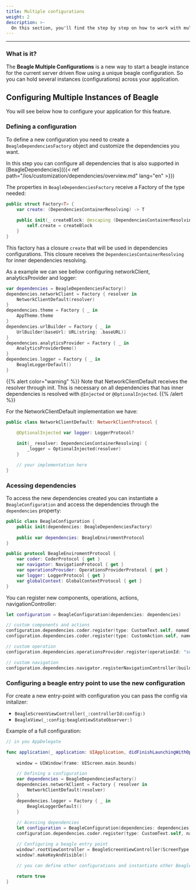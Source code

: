 ```yaml
---
title: Multiple configurations
weight: 2
description: >-
  On this section, you'll find the step by step on how to work with multiple configurations
---
```


---
### What is it? 

The **Beagle Multiple Configurations** is a new way to start a beagle instance for the current server driven flow using a unique beagle configuration. So you can hold several instances (configurations) across your application.

## Configuring Multiple Instances of Beagle

You will see below how to configure your application for this feature.

### Defining a configuration

To define a new configuration you need to create a `BeagleDependenciesFactory` object and customize the dependencies you want.

In this step you can configure all dependencies that is also supported in [BeagleDependencies]({{< ref path="/ios/customization/dependencies/overview.md" lang="en" >}})

The properties in `BeagleDependenciesFactory` receive a Factory of the type needed:

```swift
public struct Factory<T> {
    var create: (DependenciesContainerResolving) -> T
    
    public init(_ createBlock: @escaping (DependenciesContainerResolving) -> T) {
        self.create = createBlock
    }
}
```

This factory has a closure `create` that will be used in dependencies configurations. This closure receives the `DependenciesContainerResolving` for inner dependencies resolving.

As a example we can see bellow configuring networkClient, analyticsProvider and logger:

```swift
var dependencies = BeagleDependenciesFactory()
dependencies.networkClient = Factory { resolver in
    NetworkClientDefault(resolver)
}
dependencies.theme = Factory { _ in
    AppTheme.theme
}
dependencies.urlBuilder = Factory { _ in
    UrlBuilder(baseUrl: URL(string: .baseURL))
}
dependencies.analyticsProvider = Factory { _ in
    AnalyticsProviderDemo()
}
dependencies.logger = Factory { _ in
    BeagleLoggerDefault()
}
```

{{% alert color="warning" %}}
Note that NetworkClientDefault receives the resolver through init. This is necessary on all dependencies that has inner dependencies is resolved with `@Injected` or `@OptionalInjected`.
{{% /alert %}}

For the NetworkClientDefault implementation we have:

```swift
public class NetworkClientDefault: NetworkClientProtocol {

    @OptionalInjected var logger: LoggerProtocol?
    
    init(_ resolver: DependenciesContainerResolving) {
        _logger = OptionalInjected(resolver)
    }

    // your implementation here
}
```

### Acessing dependencies

To access the new dependencies created you can instantiate a `BeagleConfiguration` and access the dependencies through the `dependencies` property:

```swift
public class BeagleConfiguration {
    public init(dependencies: BeagleDependenciesFactory)
    
    public var dependencies: BeagleEnviromentProtocol
}

public protocol BeagleEnviromentProtocol {
    var coder: CoderProtocol { get }
    var navigator: NavigationProtocol { get }
    var operationsProvider: OperationsProviderProtocol { get }
    var logger: LoggerProtocol { get }
    var globalContext: GlobalContextProtocol { get }
}
```

You can register new components, operations, actions, navigationController:

```swift
let configuration = BeagleConfiguration(dependencies: dependencies)

// custom components and actions
configuration.dependencies.coder.register(type: CustomText.self, named: "custom-text")
configuration.dependencies.coder.register(type: CustomAction.self, named: "custom-action")

// custom operation
configuration.dependencies.operationsProvider.register(operationId: "sum", handler: sumHandler)

// custom navigation
configuration.dependencies.navigator.registerNavigationController(builder: CustomBeagleNavigationController.init, forId: "CustomBeagleNavigation")
```

### Configuring a beagle entry point to use the new configuration

For create a new entry-point with configuration you can pass the config via initalizer:

- `BeagleScreenViewController(_:controllerId:config:)`
- `BeagleView(_:config:beagleViewStateObserver:)`

Example of a full configuration:

```swift
// in you AppDelegate

func application(_ application: UIApplication, didFinishLaunchingWithOptions launchOptions: [UIApplication.LaunchOptionsKey: Any]?) -> Bool {
        
    window = UIWindow(frame: UIScreen.main.bounds)

    // Defining a configuration
    var dependencies = BeagleDependenciesFactory()
    dependencies.networkClient = Factory { resolver in
        NetworkClientDefault(resolver)
    }
    dependencies.logger = Factory { _ in
        BeagleLoggerDefault()
    }
    
    // Acessing dependencies
    let configuration = BeagleConfiguration(dependencies: dependencies)
    configuration.dependencies.coder.register(type: CustomText.self, named: "custom-text")

    // Configuring a beagle entry point
    window?.rootViewController = BeagleScreenViewController(ScreenType.Remote(url: "endpoint"), config: configuration)
    window?.makeKeyAndVisible()

    // you can define other configurations and instantiate other BeagleSreenViewController
    
    return true
}
```
